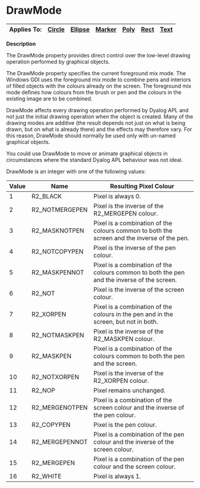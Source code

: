 




<h1 class="heading"><span class="name">DrawMode</span></h1>

| Applies To: | [Circle](./circle.md) | [Ellipse](./ellipse.md) | [Marker](./marker.md) | [Poly](./poly.md) | [Rect](./rect.md) | [Text](./text.md) |
| --- | --- | --- | --- | --- | --- | ---  |


**Description**


The DrawMode property provides direct control over the low-level drawing operation performed by graphical objects.



The DrawMode property specifies the current foreground mix mode. The Windows GDI uses the foreground mix mode to combine pens and interiors of filled objects with the colours already on the screen. The foreground mix mode defines how colours from the brush or pen and the colours in the existing image are to be combined.


DrawMode affects every drawing operation performed by Dyalog APL and not just the initial drawing operation when the object is created. Many of the drawing modes are additive (the result depends not just on what is being drawn, but on what is already there) and the effects may therefore vary. For this reason, DrawMode should normally be used only with un-named graphical objects.


You could use DrawMode to move or animate graphical objects in circumstances where the standard Dyalog APL behaviour was not ideal.



DrawMode is an integer with one of the following values:


| Value | Name | Resulting Pixel Colour |
| --- | --- | ---  |
| 1 | R2_BLACK | Pixel is always 0. |
| 2 | R2_NOTMERGEPEN | Pixel is the inverse of the R2_MERGEPEN colour. |
| 3 | R2_MASKNOTPEN | Pixel is a combination of the colours common to both the screen and the inverse of the pen. |
| 4 | R2_NOTCOPYPEN | Pixel is the inverse of the pen colour. |
| 5 | R2_MASKPENNOT | Pixel is a combination of the colours common to both the pen and the inverse of the screen. |
| 6 | R2_NOT | Pixel is the inverse of the screen colour. |
| 7 | R2_XORPEN | Pixel is a combination of the colours in the pen and in the screen, but not in both. |
| 8 | R2_NOTMASKPEN | Pixel is the inverse of the R2_MASKPEN colour. |
| 9 | R2_MASKPEN | Pixel is a combination of the colours common to both the pen and the screen. |
| 10 | R2_NOTXORPEN | Pixel is the inverse of the R2_XORPEN colour. |
| 11 | R2_NOP | Pixel remains unchanged. |
| 12 | R2_MERGENOTPEN | Pixel is a combination of the screen colour and the inverse of the pen colour. |
| 13 | R2_COPYPEN | Pixel is the pen colour. |
| 14 | R2_MERGEPENNOT | Pixel is a combination of the pen colour and the inverse of the screen colour. |
| 15 | R2_MERGEPEN | Pixel is a combination of the pen colour and the screen colour. |
| 16 | R2_WHITE | Pixel is always 1. |



